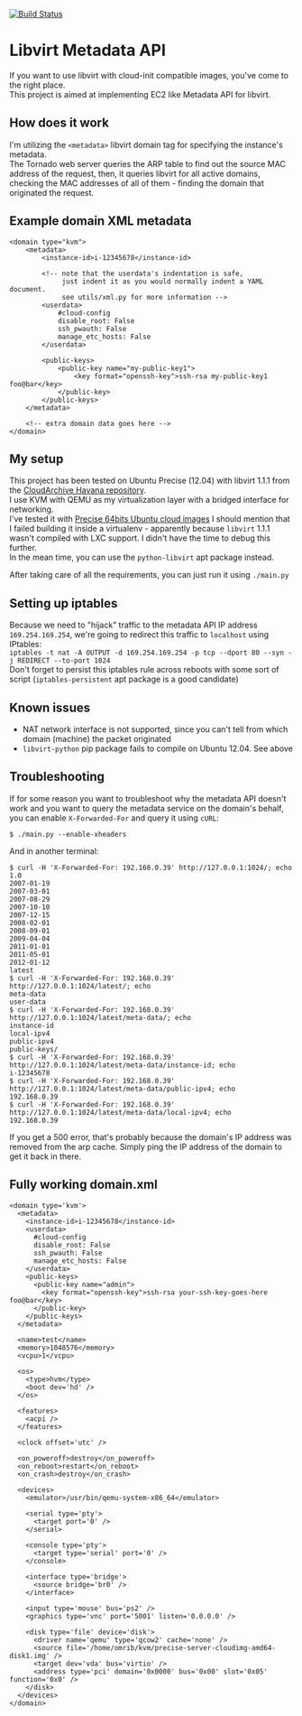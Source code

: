 [![Build Status](https://travis-ci.org/omribahumi/libvirt_metadata_api.svg?branch=master)](https://travis-ci.org/omribahumi/libvirt_metadata_api)

Libvirt Metadata API
====================

If you want to use libvirt with cloud-init compatible images, you've come to the right place.  
This project is aimed at implementing EC2 like Metadata API for libvirt.

How does it work
----------------
I'm utilizing the `<metadata>` libvirt domain tag for specifying the instance's metadata.  
The Tornado web server queries the ARP table to find out the source MAC address of the request, then, it queries libvirt for all active domains, checking the MAC addresses of all of them - finding the domain that originated the request.

Example domain XML metadata
---------------------------
```
<domain type="kvm">
    <metadata>
        <instance-id>i-12345678</instance-id>

        <!-- note that the userdata's indentation is safe,
             just indent it as you would normally indent a YAML document.
             see utils/xml.py for more information -->
        <userdata>
            #cloud-config
            disable_root: False
            ssh_pwauth: False
            manage_etc_hosts: False
        </userdata>

        <public-keys>
            <public-key name="my-public-key1">
                <key format="openssh-key">ssh-rsa my-public-key1 foo@bar</key>
            </public-key>
        </public-keys>
    </metadata>
    
    <!-- extra domain data goes here -->
</domain>
```

My setup
--------

This project has been tested on Ubuntu Precise (12.04) with libvirt 1.1.1 from the [CloudArchive Havana repository](https://wiki.ubuntu.com/ServerTeam/CloudArchive).  
I use KVM with QEMU as my virtualization layer with a bridged interface for networking.  
I've tested it with [Precise 64bits Ubuntu cloud images](http://cloud-images.ubuntu.com/precise/current/)
I should mention that I failed building it inside a virtualenv - apparently because `libvirt` 1.1.1 wasn't compiled with LXC support. I didn't have the time to debug this further.  
In the mean time, you can use the `python-libvirt` apt package instead.

After taking care of all the requirements, you can just run it using `./main.py`

Setting up iptables
-------------------

Because we need to "hijack" traffic to the metadata API IP address `169.254.169.254`, we're going to redirect this traffic to `localhost` using IPtables:  
`iptables -t nat -A OUTPUT -d 169.254.169.254 -p tcp --dport 80 --syn -j REDIRECT --to-port 1024`  
Don't forget to persist this iptables rule across reboots with some sort of script (`iptables-persistent` apt package is a good candidate)

Known issues
------------

* NAT network interface is not supported, since you can't tell from which domain (machine) the packet originated
* `libvirt-python` pip package fails to compile on Ubuntu 12.04. See above

Troubleshooting
---------------
If for some reason you want to troubleshoot why the metadata API doesn't work and you want to query the metadata service on the domain's behalf, you can enable `X-Forwarded-For` and query it using `cURL`:  

```
$ ./main.py --enable-xheaders
```

And in another terminal:

```
$ curl -H 'X-Forwarded-For: 192.168.0.39' http://127.0.0.1:1024/; echo
1.0
2007-01-19
2007-03-01
2007-08-29
2007-10-10
2007-12-15
2008-02-01
2008-09-01
2009-04-04
2011-01-01
2011-05-01
2012-01-12
latest
$ curl -H 'X-Forwarded-For: 192.168.0.39' http://127.0.0.1:1024/latest/; echo
meta-data
user-data
$ curl -H 'X-Forwarded-For: 192.168.0.39' http://127.0.0.1:1024/latest/meta-data/; echo
instance-id
local-ipv4
public-ipv4
public-keys/
$ curl -H 'X-Forwarded-For: 192.168.0.39' http://127.0.0.1:1024/latest/meta-data/instance-id; echo
i-12345678
$ curl -H 'X-Forwarded-For: 192.168.0.39' http://127.0.0.1:1024/latest/meta-data/public-ipv4; echo
192.168.0.39
$ curl -H 'X-Forwarded-For: 192.168.0.39' http://127.0.0.1:1024/latest/meta-data/local-ipv4; echo
192.168.0.39

```

If you get a 500 error, that's probably because the domain's IP address was removed from the arp cache. Simply ping the IP address of the domain to get it back in there.

Fully working domain.xml
------------------------
```
<domain type='kvm'>
  <metadata>
    <instance-id>i-12345678</instance-id>
    <userdata>
      #cloud-config
      disable_root: False
      ssh_pwauth: False
      manage_etc_hosts: False
    </userdata>
    <public-keys>
      <public-key name="admin">
        <key format="openssh-key">ssh-rsa your-ssh-key-goes-here foo@bar</key>
      </public-key>
    </public-keys>
  </metadata>

  <name>test</name>
  <memory>1048576</memory>
  <vcpu>1</vcpu>

  <os>
    <type>hvm</type>
    <boot dev='hd' />
  </os>

  <features>
    <acpi />
  </features>

  <clock offset='utc' />

  <on_poweroff>destroy</on_poweroff>
  <on_reboot>restart</on_reboot>
  <on_crash>destroy</on_crash>

  <devices>
    <emulator>/usr/bin/qemu-system-x86_64</emulator>

    <serial type='pty'>
      <target port='0' />
    </serial>

    <console type='pty'>
      <target type='serial' port='0' />
    </console>

    <interface type='bridge'>
      <source bridge='br0' />
    </interface>

    <input type='mouse' bus='ps2' />
    <graphics type='vnc' port='5001' listen='0.0.0.0' />

    <disk type='file' device='disk'>
      <driver name='qemu' type='qcow2' cache='none' />
      <source file='/home/omrib/kvm/precise-server-cloudimg-amd64-disk1.img' />
      <target dev='vda' bus='virtio' />
      <address type='pci' domain='0x0000' bus='0x00' slot='0x05' function='0x0' />
    </disk>
  </devices>
</domain>
```
